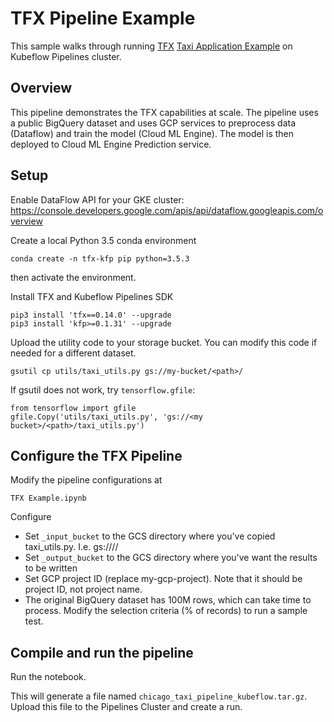 # TFX Pipeline Example

This sample walks through running [TFX](https://github.com/tensorflow/tfx) [Taxi Application Example](https://github.com/tensorflow/tfx/tree/master/tfx/examples/chicago_taxi_pipeline) on Kubeflow Pipelines cluster. 

## Overview

This pipeline demonstrates the TFX capabilities at scale. The pipeline uses a public BigQuery dataset and uses GCP services to preprocess data (Dataflow) and train the model (Cloud ML Engine). The model is then deployed to Cloud ML Engine Prediction service.


## Setup

Enable DataFlow API for your GKE cluster: <https://console.developers.google.com/apis/api/dataflow.googleapis.com/overview>

Create a local Python 3.5 conda environment
```
conda create -n tfx-kfp pip python=3.5.3
```
then activate the environment.


Install TFX and Kubeflow Pipelines SDK
```
pip3 install 'tfx==0.14.0' --upgrade
pip3 install 'kfp>=0.1.31' --upgrade
```

Upload the utility code to your storage bucket. You can modify this code if needed for a different dataset.
```
gsutil cp utils/taxi_utils.py gs://my-bucket/<path>/
```

If gsutil does not work, try `tensorflow.gfile`:
```
from tensorflow import gfile
gfile.Copy('utils/taxi_utils.py', 'gs://<my bucket>/<path>/taxi_utils.py')
```

## Configure the TFX Pipeline

Modify the pipeline configurations at
```
TFX Example.ipynb
```
Configure
- Set `_input_bucket` to the GCS directory where you've copied taxi_utils.py. I.e. gs://<my bucket>/<path>/
- Set `_output_bucket` to the GCS directory where you've want the results to be written
- Set GCP project ID (replace my-gcp-project). Note that it should be project ID, not project name.
- The original BigQuery dataset has 100M rows, which can take time to process. Modify the selection criteria (% of records) to run a sample test. 

## Compile and run the pipeline
Run the notebook.

This will generate a file named `chicago_taxi_pipeline_kubeflow.tar.gz`.
Upload this file to the Pipelines Cluster and create a run.
